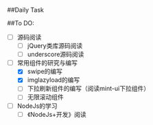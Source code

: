 
##Daily Task
	




##To DO:

- [ ] 源码阅读
    - [ ] jQuery类库源码阅读
    - [ ] underscore源码阅读
- [ ] 常用组件的研究与编写
    - [x] swipe的编写
    - [x] imglazyload的编写
    - [ ] 下拉刷新组件的编写（阅读mint-ui下拉组件）
    - [ ] 无限滚动组件
- [ ] NodeJs的学习
    - [ ] 《NodeJs+开发》阅读 